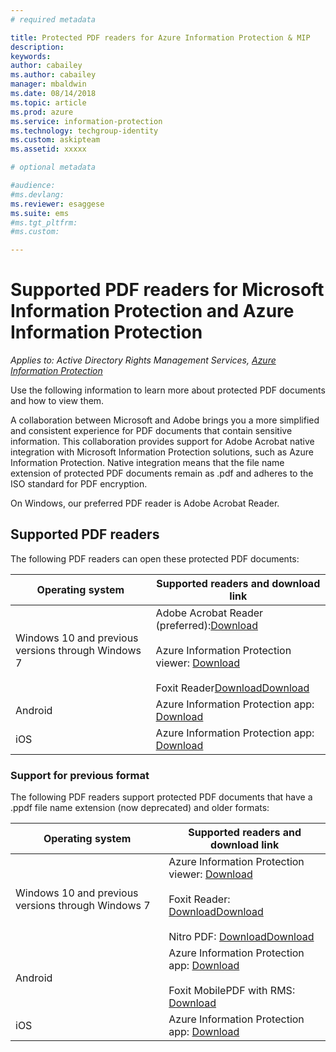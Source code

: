 ```yaml
---
# required metadata

title: Protected PDF readers for Azure Information Protection & MIP
description:
keywords: 
author: cabailey
ms.author: cabailey
manager: mbaldwin
ms.date: 08/14/2018
ms.topic: article
ms.prod: azure
ms.service: information-protection
ms.technology: techgroup-identity
ms.custom: askipteam
ms.assetid: xxxxx

# optional metadata

#audience:
#ms.devlang:
ms.reviewer: esaggese
ms.suite: ems
#ms.tgt_pltfrm:
#ms.custom:

---
```


# Supported PDF readers for Microsoft Information Protection and Azure Information Protection

*Applies to: Active Directory Rights Management Services, [Azure Information Protection](https://azure.microsoft.com/pricing/details/information-protection)*

Use the following information to learn more about protected PDF documents and how to view them.

A collaboration between Microsoft and Adobe brings you a more simplified and consistent experience for PDF documents that contain sensitive information. This collaboration provides support for Adobe Acrobat native integration with Microsoft Information Protection solutions, such as Azure Information Protection. Native integration means that the file name extension of protected PDF documents remain as .pdf and adheres to the ISO standard for PDF encryption.

On Windows, our preferred PDF reader is Adobe Acrobat Reader.

## Supported PDF readers

The following PDF readers can open these protected PDF documents:

|Operating system|Supported readers and download link|
|----------------|-----------------------------------|
|Windows 10 and previous versions through Windows 7|Adobe Acrobat Reader (preferred):[Download](https://go.microsoft.com/fwlink/?linkid=838993) <br /><br /> Azure Information Protection viewer: [Download](https://go.microsoft.com/fwlink/?linkid=838993)<br /><br />Foxit Reader[Download](https://go.microsoft.com/fwlink/?linkid=838993)[Download](https://go.microsoft.com/fwlink/?linkid=838993)|
|Android|Azure Information Protection app: [Download](https://go.microsoft.com/fwlink/?linkid=838993)|
|iOS|Azure Information Protection app: [Download](https://go.microsoft.com/fwlink/?linkid=838993)|

### Support for previous format

The following PDF readers support protected PDF documents that have a .ppdf file name extension (now deprecated) and older formats:

|Operating system|Supported readers and download link|
|----------------|-----------------------------------|
|Windows 10 and previous versions through Windows 7|Azure Information Protection viewer: [Download](https://go.microsoft.com/fwlink/?linkid=838993)<br /><br />Foxit Reader: [Download](https://go.microsoft.com/fwlink/?linkid=838993)[Download](https://go.microsoft.com/fwlink/?linkid=838993)<br /><br />Nitro PDF: [Download](https://go.microsoft.com/fwlink/?linkid=838993)[Download](https://go.microsoft.com/fwlink/?linkid=838993)|
|Android|Azure Information Protection app: [Download](https://go.microsoft.com/fwlink/?linkid=838993)<br /><br />Foxit MobilePDF with RMS: [Download](https://go.microsoft.com/fwlink/?linkid=838993)|
|iOS|Azure Information Protection app: [Download](https://go.microsoft.com/fwlink/?linkid=838993)|
